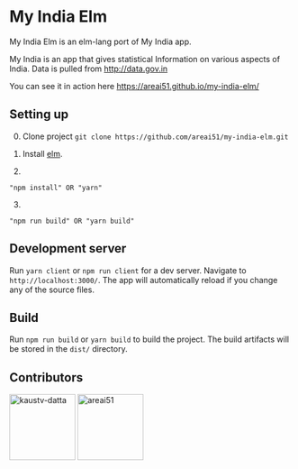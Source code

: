# My India Elm

My India Elm is an elm-lang port of My India app.

My India is an app that gives statistical Information on various aspects of India. Data is pulled from http://data.gov.in

You can see it in action here https://areai51.github.io/my-india-elm/

## Setting up
0. Clone project `git clone https://github.com/areai51/my-india-elm.git`

1. Install [elm](https://guide.elm-lang.org/install.html).

2.
~~~~
"npm install" OR "yarn"
~~~~

3.
~~~~
"npm run build" OR "yarn build"
~~~~

## Development server
Run `yarn client` or `npm run client` for a dev server. Navigate to `http://localhost:3000/`. The app will automatically reload if you change any of the source files.

## Build

Run `npm run build` or `yarn build` to build the project. The build artifacts will be stored in the `dist/` directory.

## Contributors

[<img alt="kaustv-datta" src="https://avatars.githubusercontent.com/u/6747425?v=3&s=117" width="117">](https://github.com/kaustv-datta)
[<img alt="areai51" src="https://avatars.githubusercontent.com/u/357862?v=3&s=117" width="117">](https://github.com/areai51)
